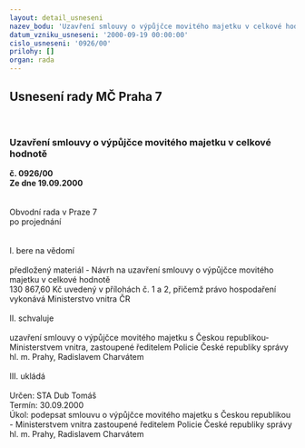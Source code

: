 ```yaml
---
layout: detail_usneseni
nazev_bodu: 'Uzavření smlouvy o výpůjčce movitého majetku v celkové hodnotě '
datum_vzniku_usneseni: '2000-09-19 00:00:00'
cislo_usneseni: '0926/00'
prilohy: []
organ: rada
---
```

<div id="ucUsn_pList" class="usn">
	<span><h2>Usnesení rady MČ Praha 7 </h2>
<br></span><div class="standBody">
<span><h3>Uzavření smlouvy o výpůjčce movitého majetku v celkové hodnotě </h3></span><div class="center">
		<strong>č. 0926/00</strong><br>
	</div>
<div class="center">
		<strong>Ze dne 19.09.2000</strong><br><br>
	</div>     <br>Obvodní rada v Praze 7<br>po projednání<br><br><br>I.	bere na vědomí<br><br> předložený materiál - Návrh na uzavření smlouvy o výpůjčce movitého majetku v celkové hodnotě <br>130 867,60 Kč uvedený v přílohách č. 1 a 2, přičemž právo hospodaření vykonává Ministerstvo vnitra ČR<br><br>II.	schvaluje <br><br>uzavření smlouvy o výpůjčce movitého majetku s Českou republikou-Ministerstvem vnitra, zastoupené ředitelem Policie České republiky správy hl. m. Prahy, Radislavem Charvátem <br><br>III.	ukládá <br><br> Určen:	     	STA Dub Tomáš<br>Termín: 30.09.2000<br>Úkol:	podepsat smlouvu o výpůjčce movitého majetku s Českou republikou - Ministerstvem vnitra zastoupené ředitelem Policie České republiky správy hl. m. Prahy, Radislavem Charvátem<br> <br>
</div>
</div>